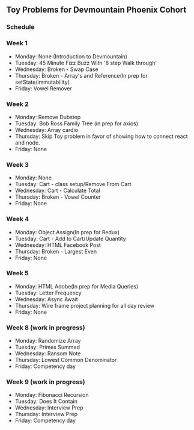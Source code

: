 ## Toy Problems for Devmountain Phoenix Cohort 


### Schedule 

### Week 1
  <ul>
    <li>Monday: None (Introduction to Devmountain)</li>
    <li>Tuesday: 45 Minute Fizz Buzz With '8 step Walk through'</li>
    <li>Wednesday: Broken - Swap Case</li>
    <li>Thursday: Broken - Array's and Reference(In prep for setState/immutability)</li>
    <li>Friday: Vowel Remover</li>
  </ul>

### Week 2
<ul>
  <li>Monday: Remove Dubstep</li>
  <li>Tuesday: Bob Ross Family Tree (in prep for axios)</li>
  <li>Wednesday: Array cardio</li>
  <li>Thursday: Skip Toy problem in favor of showing how to connect react and node.</li>
  <li>Friday: None</li>
</ul>

### Week 3
<ul>
  <li>Monday: None</li>
  <li>Tuesday: Cart - class setup/Remove From Cart</li>
  <li>Wednesday: Cart - Calculate Total</li>
  <li>Thursday: Broken - Vowel Counter</li>
  <li>Friday: None</li>
</ul>

### Week 4
<ul>
  <li>Monday: Object.Assign(In prep for Redux)</li>
  <li>Tuesday: Cart - Add to Cart/Update Quantity</li>
  <li>Wednesday: HTML Facebook Post</li>
  <li>Thursday: Broken - Largest Even</li>
  <li>Friday: None</li>
</ul>

### Week 5
<ul>
  <li>Monday: HTML Adobe(In prep for Media Queries)</li>
  <li>Tuesday: Letter Frequency</li>
  <li>Wednesday: Async Await</li>
  <li>Thursday: Wire frame project planning for all day review</li>
  <li>Friday: None</li>
</ul>

### Week 8 (work in progress)
<ul>
  <li>Monday: Randomize Array</li>
  <li>Tuesday: Primes Summed</li>
  <li>Wednesday: Ransom Note</li>
  <li>Thursday: Lowest Common Denominator</li>
  <li>Friday: Competency day</li>
</ul>

### Week 9 (work in progress)
<ul>
  <li>Monday: Fibonacci Recursion</li>
  <li>Tuesday: Does It Contain</li>
  <li>Wednesday: Interview Prep</li>
  <li>Thursday: Interview Prep</li>
  <li>Friday: Competency day</li>
</ul>


